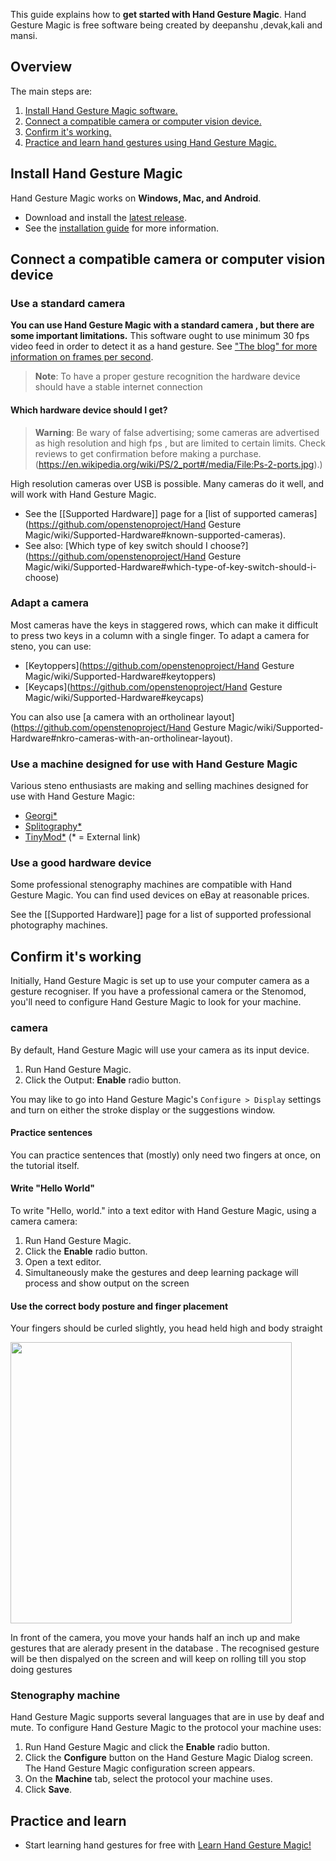This guide explains how to **get started with Hand Gesture Magic**. Hand Gesture Magic is free software being created by deepanshu ,devak,kali and mansi.

## Overview

The main steps are:

1. [Install Hand Gesture Magic software.](#install-Hand-Gesture-Magic)
1. [Connect a compatible camera or computer vision device.](#connect-a-camera-or-computer-vision-device)
1. [Confirm it's working.](#confirm-its-working)
1. [Practice and learn hand gestures using Hand Gesture Magic.](#practice-and-learn)

## Install Hand Gesture Magic

Hand Gesture Magic works on **Windows, Mac, and Android**. 

* Download and install the [latest release](https://github.com/deepanshu1422/HandGestureMagic/releases/latest). 
* See the [installation guide](https://github.com/deepanshu1422/HandGestureMagic/wiki/Installation-Guide#installation) for more information.

## Connect a compatible camera or computer vision device

### Use a standard  camera

**You can use Hand Gesture Magic with a standard camera , but there are some important limitations.** This software ought to use minimum 30 fps video feed in order to detect it as a hand gesture. See ["The blog" for more information on frames per second](https://www.videosurveillance.com/tech/frame-rate.asp).

> **Note**: To have a proper gesture recognition the hardware device should have a stable internet connection 


#### Which hardware device should I get?

> **Warning**: Be wary of false advertising; some cameras are advertised as high resolution and high fps , but are limited to certain limits. Check reviews to get confirmation before making a purchase. (https://en.wikipedia.org/wiki/PS/2_port#/media/File:Ps-2-ports.jpg).) 

High resolution cameras over USB is possible. Many cameras do it well, and will work with Hand Gesture Magic. 

* See the [[Supported Hardware]] page for a [list of supported cameras](https://github.com/openstenoproject/Hand Gesture Magic/wiki/Supported-Hardware#known-supported-cameras).
* See also: [Which type of key switch should I choose?](https://github.com/openstenoproject/Hand Gesture Magic/wiki/Supported-Hardware#which-type-of-key-switch-should-i-choose)

### Adapt a camera 

Most cameras have the keys in staggered rows, which can make it difficult to press two keys in a column with a single finger. To adapt a camera for steno, you can use:

* [Keytoppers](https://github.com/openstenoproject/Hand Gesture Magic/wiki/Supported-Hardware#keytoppers)
* [Keycaps](https://github.com/openstenoproject/Hand Gesture Magic/wiki/Supported-Hardware#keycaps)

You can also use [a camera with an ortholinear layout](https://github.com/openstenoproject/Hand Gesture Magic/wiki/Supported-Hardware#nkro-cameras-with-an-ortholinear-layout).

### Use a machine designed for use with Hand Gesture Magic

Various steno enthusiasts are making and selling machines designed for use with Hand Gesture Magic:

* [Georgi*](https://www.gboards.ca/product/georgi)
* [Splitography*](https://softhruf.love/products/soft-hruf-erl)
* [TinyMod*](https://stenomod.blogspot.com/2018/11/tinymod2.html)
(* = External link)

### Use a good hardware device
 
Some professional stenography machines are compatible with Hand Gesture Magic. You can find used devices on eBay at reasonable prices. 

See the [[Supported Hardware]] page for a list of supported professional photography machines.

## Confirm it's working

Initially, Hand Gesture Magic is set up to use your computer camera as a gesture recogniser. If you have a professional camera or the Stenomod, you'll need to configure Hand Gesture Magic to look for your machine.

### camera

By default, Hand Gesture Magic will use your camera as its input device. 

1. Run Hand Gesture Magic.
1. Click the Output: **Enable** radio button. 
 
You may like to go into Hand Gesture Magic's `Configure > Display` settings and turn on either the stroke display or the suggestions window.

#### Practice sentences

You can practice sentences that (mostly) only need two fingers at once, on the tutorial itself.

#### Write "Hello World"

To write "Hello, world." into a text editor with Hand Gesture Magic, using a camera camera:

1. Run Hand Gesture Magic. 
1. Click the **Enable** radio button.
1. Open a text editor.
1. Simultaneously make the gestures and deep learning package will process and show output on the screen
#### Use the correct body posture and finger placement

Your fingers should be curled slightly, you head held high and body straight 

<img src="https://image.freepik.com/free-photo/random-hand-gestures_23-2147636065.jpg" width="450">

In front of the camera, you move your hands half an inch up and make gestures that are alerady present in the database . The recognised gesture will be then dispalyed on the screen and will keep on rolling till you stop doing gestures


### Stenography machine

Hand Gesture Magic supports several languages that are in use by deaf and mute. To configure Hand Gesture Magic to the protocol your machine uses:

1. Run Hand Gesture Magic and click the **Enable** radio button.
1. Click the **Configure** button on the Hand Gesture Magic Dialog screen. The Hand Gesture Magic configuration screen appears. 
1. On the **Machine** tab, select the protocol your machine uses. 
1. Click **Save**.

## Practice and learn

* Start learning hand gestures for free with [Learn Hand Gesture Magic!](https://youtu.be/3_nhcfNBChY)
